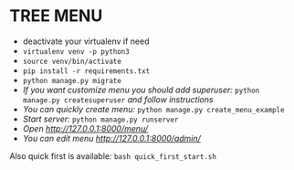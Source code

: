 # TREE MENU
 *  deactivate your virtualenv if need
 *  `virtualenv venv -p python3`
 *  `source venv/bin/activate`
 *  `pip install -r requirements.txt`
 *  `python manage.py migrate`
 *  *If you want customize menu you should add superuser:* `python manage.py createsuperuser` *and follow instructions*
 *  *You can quickly create menu:* `python manage.py create_menu_example`
 *  *Start server:* `python manage.py runserver`
 * *Open http://127.0.0.1:8000/menu/*
 *  *You can edit menu http://127.0.0.1:8000/admin/*

Also quick first is available: `bash quick_first_start.sh`